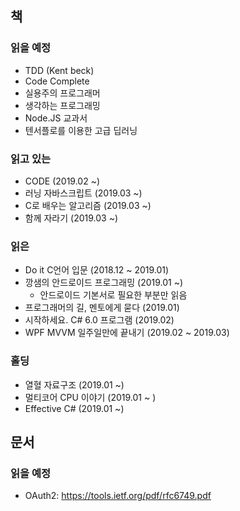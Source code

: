 ## 책
### 읽을 예정
- TDD (Kent beck)
- Code Complete
- 실용주의 프로그래머
- 생각하는 프로그래밍
- Node.JS 교과서
- 텐서플로를 이용한 고급 딥러닝

### 읽고 있는
- CODE (2019.02 ~)
- 러닝 자바스크립트 (2019.03 ~)
- C로 배우는 알고리즘 (2019.03 ~)
- 함께 자라기 (2019.03 ~)

### 읽은
- Do it C언어 입문 (2018.12 ~ 2019.01)
- 깡샘의 안드로이드 프로그래밍 (2019.01 ~)
   - 안드로이드 기본서로 필요한 부분만 읽음
- 프로그래머의 길, 멘토에게 묻다 (2019.01)
- 시작하세요. C#  6.0 프로그램 (2019.02)
- WPF MVVM 일주일만에 끝내기 (2019.02 ~ 2019.03)

### 홀딩
- 열혈 자료구조 (2019.01 ~)
- 멀티코어 CPU 이야기 (2019.01 ~ )
- Effective C# (2019.01 ~)

## 문서
### 읽을 예정
- OAuth2: https://tools.ietf.org/pdf/rfc6749.pdf 